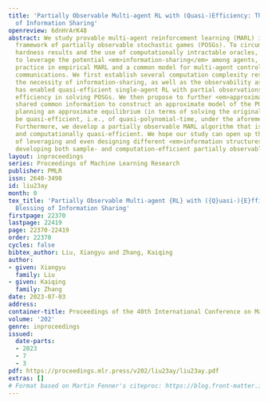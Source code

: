 ```yaml
---
title: 'Partially Observable Multi-agent RL with (Quasi-)Efficiency: The Blessing
  of Information Sharing'
openreview: 6dnHrArK48
abstract: We study provable multi-agent reinforcement learning (MARL) in the general
  framework of partially observable stochastic games (POSGs). To circumvent the known
  hardness results and the use of computationally intractable oracles, we propose
  to leverage the potential <em>information-sharing</em> among agents, a standard
  practice in empirical MARL and a common model for multi-agent control systems with
  communications. We first establish several computation complexity results to justify
  the necessity of information-sharing, as well as the observability assumption that
  has enabled quasi-efficient single-agent RL with partial observations, for computational
  efficiency in solving POSGs. We then propose to further <em>approximate</em> the
  shared common information to construct an approximate model of the POSG, in which
  planning an approximate equilibrium (in terms of solving the original POSG) can
  be quasi-efficient, i.e., of quasi-polynomial-time, under the aforementioned assumptions.
  Furthermore, we develop a partially observable MARL algorithm that is both statistically
  and computationally quasi-efficient. We hope our study can open up the possibilities
  of leveraging and even designing different <em>information structures</em>, for
  developing both sample- and computation-efficient partially observable MARL.
layout: inproceedings
series: Proceedings of Machine Learning Research
publisher: PMLR
issn: 2640-3498
id: liu23ay
month: 0
tex_title: 'Partially Observable Multi-agent {RL} with ({Q}uasi-){E}fficiency: The
  Blessing of Information Sharing'
firstpage: 22370
lastpage: 22419
page: 22370-22419
order: 22370
cycles: false
bibtex_author: Liu, Xiangyu and Zhang, Kaiqing
author:
- given: Xiangyu
  family: Liu
- given: Kaiqing
  family: Zhang
date: 2023-07-03
address: 
container-title: Proceedings of the 40th International Conference on Machine Learning
volume: '202'
genre: inproceedings
issued:
  date-parts:
  - 2023
  - 7
  - 3
pdf: https://proceedings.mlr.press/v202/liu23ay/liu23ay.pdf
extras: []
# Format based on Martin Fenner's citeproc: https://blog.front-matter.io/posts/citeproc-yaml-for-bibliographies/
---
```


